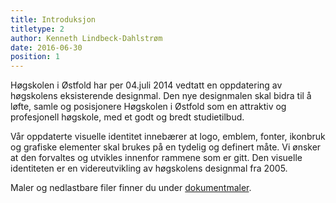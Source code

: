 ```yaml
---
title: Introduksjon
titletype: 2
author: Kenneth Lindbeck-Dahlstrøm
date: 2016-06-30
position: 1
---
```

Høgskolen i Østfold har per 04.juli 2014 vedtatt en oppdatering av høgskolens eksisterende designmal. Den nye designmalen skal bidra til å løfte, samle og posisjonere Høgskolen i Østfold som en attraktiv og profesjonell høgskole, med et godt og bredt studietilbud.

Vår oppdaterte visuelle identitet innebærer at logo, emblem, fonter, ikonbruk og grafiske elementer skal brukes på en tydelig og definert måte. Vi ønsker at den forvaltes og utvikles innenfor rammene som er gitt. Den visuelle identiteten er en videreutvikling av høgskolens designmal fra 2005.

Maler og nedlastbare filer finner du under [dokumentmaler](/dokumentmaler).
